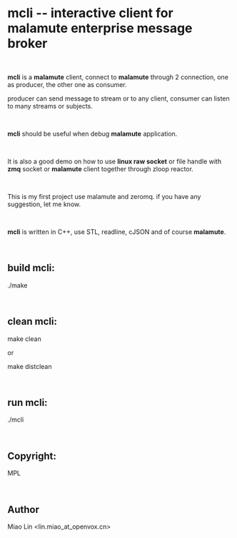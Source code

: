 mcli -- interactive client for malamute enterprise message broker
=================================================================

 

**mcli** is a **malamute** client, connect to **malamute** through 2 connection,
one as producer, the other one as consumer.

producer can send message to stream or to any client, consumer can listen to
many streams or subjects.

 

**mcli** should be useful when debug **malamute** application.

 

It is also a good demo on how to use **linux raw socket** or file handle with
**zmq** socket or **malamute** client together through zloop reactor.

 

This is my first project use malamute and zeromq. if you have any suggestion,
let me know.

 

**mcli** is written in C++, use STL, readline, cJSON and of course **malamute**.

 

build mcli:
-----------

./make

 

clean mcli:
-----------

make clean

or

make distclean

 

run mcli:
---------

./mcli

 

Copyright:
----------

MPL

 

Author
------

Miao Lin \<lin.miao\_at\_openvox.cn\>

 

